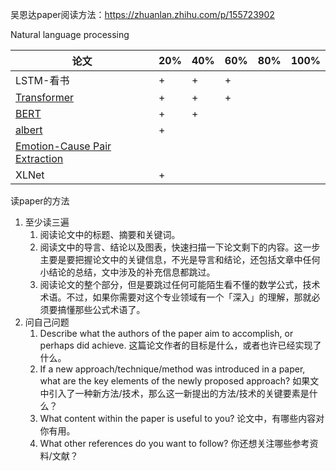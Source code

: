 吴恩达paper阅读方法：https://zhuanlan.zhihu.com/p/155723902

Natural language processing

| 论文                                                         | 20%  | 40%  | 60%  | 80%  | 100% |
| ------------------------------------------------------------ | ---- | ---- | ---- | ---- | ---- |
| LSTM-看书                                                    | +    | +    | +    |      |      |
| [Transformer](https://arxiv.org/pdf/1706.03762.pdf)          | +    | +    | +    |      |      |
| [BERT](https://arxiv.org/pdf/1810.04805.pdf)                 | +    | +    |      |      |      |
| [albert](https://arxiv.org/pdf/1909.11942.pdf)               | +    |      |      |      |      |
| [Emotion-Cause Pair Extraction](https://arxiv.org/pdf/1906.01267.pdf) |      |      |      |      |      |
| XLNet                                                        | +    |      |      |      |      |

读paper的方法

1. 至少读三遍
   1. 阅读论文中的标题、摘要和关键词。
   2. 阅读文中的导言、结论以及图表，快速扫描一下论文剩下的内容。这一步主要是要把握论文中的关键信息，不光是导言和结论，还包括文章中任何小结论的总结，文中涉及的补充信息都跳过。
   3. 阅读论文的整个部分，但是要跳过任何可能陌生看不懂的数学公式，技术术语。不过，如果你需要对这个专业领域有一个「深入」的理解，那就必须要搞懂那些公式术语了。
2. 问自己问题
   1. Describe what the authors of the paper aim to accomplish, or perhaps did achieve.  这篇论文作者的目标是什么，或者也许已经实现了什么。
   2. If a new approach/technique/method was introduced in a paper, what are the key elements of the newly proposed approach?  如果文中引入了一种新方法/技术，那么这一新提出的方法/技术的关键要素是什么？
   3. What content within the paper is useful to you?  论文中，有哪些内容对你有用。
   4. What other references do you want to follow?  你还想关注哪些参考资料/文献？


